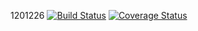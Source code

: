 1201226
[![Build Status](https://travis-ci.org/Romina-Brotto/Assignment2.svg?branch=master)](https://travis-ci.org/Romina-Brotto/Assignment2)
[![Coverage Status](https://coveralls.io/repos/github/Romina-Brotto/Assignment2/badge.png?branch=master)](https://coveralls.io/github/Romina-Brotto/Assignment2?branch=master)
